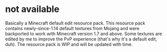 # not available
Basically a Minecraft default edit resource pack.
This resource pack contains newly-since-1.14 default textures from Mojang and were backported to work with Minecraft version 1.7 and above. Some textures are edited by me to improve the PvP experience (that's why it's a default edit, duh). The resource pack is WIP and will be updated with time.

